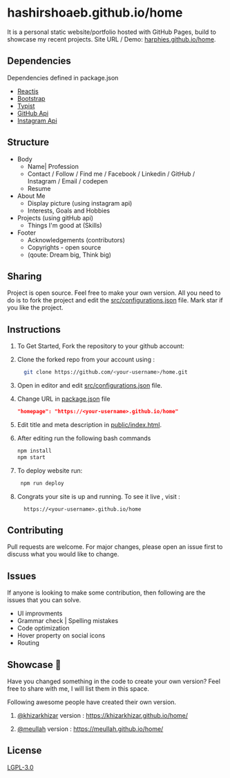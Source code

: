 # hashirshoaeb.github.io/home

It is a personal static website/portfolio hosted with GitHub Pages, build to showcase my recent projects. Site URL / Demo: [harphies.github.io/home](https://harphies.github.io/home).

## Dependencies

Dependencies defined in package.json

- [Reactjs](https://reactjs.org/)
- [Bootstrap](https://getbootstrap.com/)
- [Typist](https://github.com/jstejada/react-typist)
- [GitHub Api](https://developer.github.com/v3/repos/)
- [Instagram Api](https://www.instagram.com/developer/embedding/)

## Structure

- Body
  - Name| Profession
  - Contact / Follow / Find me / Facebook / Linkedin / GitHub / Instagram / Email / codepen
  - Resume
- About Me
  - Display picture (using instagram api)
  - Interests, Goals and Hobbies
- Projects (using gitHub api)
  - Things I'm good at (Skills)
- Footer
  - Acknowledgements (contributors)
  - Copyrights - open source
  - (qoute: Dream big, Think big)

## Sharing

Project is open source. Feel free to make your own version. All you need to do is to fork the project and edit the [src/configurations.json](./src/configurations.json) file. Mark star if you like the project.

## Instructions

1. To Get Started, Fork the repository to your github account:
2. Clone the forked repo from your account using :

   ```bash
     git clone https://github.com/<your-username>/home.git
   ```

3. Open in editor and edit [src/configurations.json](./src/configurations.json) file.

4. Change URL in [package.json](./package.json) file

   ```json
   "homepage": "https://<your-username>.github.io/home"
   ```

5. Edit title and meta description in [public/index.html](./public/index.html).

6. After editing run the following bash commands

   ```bash
   npm install
   npm start
   ```

7. To deploy website run:

   ```bash
    npm run deploy
   ```

8. Congrats your site is up and running. To see it live , visit :

   ```https
     https://<your-username>.github.io/home
   ```

## Contributing

Pull requests are welcome. For major changes, please open an issue first to discuss what you would like to change.

## Issues

If anyone is looking to make some contribution, then following are the issues that you can solve.

- UI improvments
- Grammar check | Spelling mistakes
- Code optimization
- Hover property on social icons
- Routing

## Showcase 🚀

Have you changed something in the code to create your own version? Feel free to share with me, I will list them in this space.

Following awesome people have created their own version.

1. [@khizarkhizar](https://github.com/khizarkhizar) version : https://khizarkhizar.github.io/home/

2. [@meullah](https://github.com/meullah) version : https://meullah.github.io/home/

## License

[LGPL-3.0](https://www.gnu.org/licenses/lgpl-3.0.en.html)
